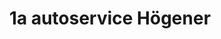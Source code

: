 ---
title: "1a autoservice Högener"
url: /schwarzach-am-main/1a-autoservice-hoegener/
shop: Autowerkstatt
---
